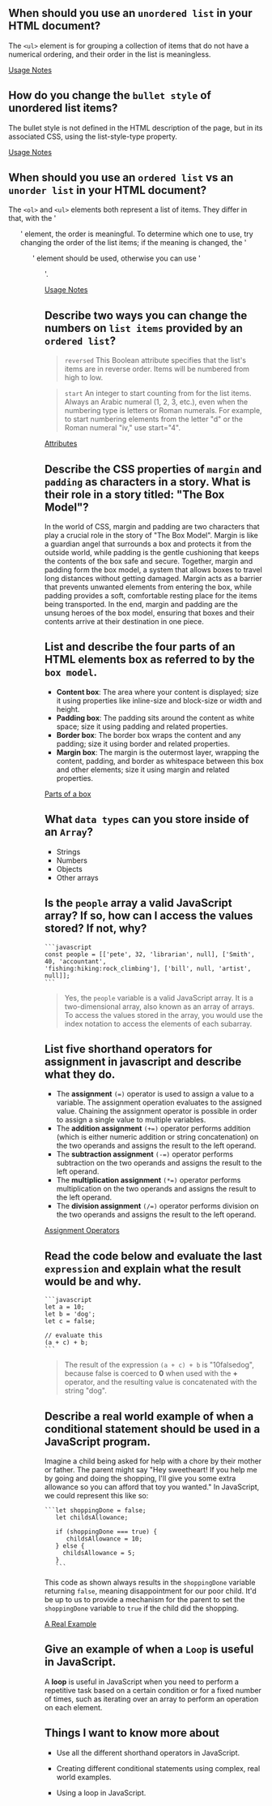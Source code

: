 ## When should you use an `unordered list` in your HTML document?
The `<ul>` element is for grouping a collection of items that do not have a numerical ordering, and their order in the list is meaningless.

[Usage Notes](https://developer.mozilla.org/en-US/docs/Web/HTML/Element/ul)


## How do you change the `bullet style` of unordered list items?
The bullet style is not defined in the HTML description of the page, but in its associated CSS, using the list-style-type property.

[Usage Notes](https://developer.mozilla.org/en-US/docs/Web/HTML/Element/ul)

## When should you use an `ordered list` vs an `unorder list` in your HTML document?
The `<ol>` and `<ul>` elements both represent a list of items. They differ in that, with the '<ol>' element, the order is meaningful. To determine which one to use, try changing the order of the list items; if the meaning is changed, the '<ol>' element should be used, otherwise you can use '<ul>'.

[Usage Notes](https://developer.mozilla.org/en-US/docs/Web/HTML/Element/ul)

## Describe two ways you can change the numbers on `list items` provided by an `ordered list`?

> `reversed`
This Boolean attribute specifies that the list's items are in reverse order. Items will be numbered from high to low.

> `start`
An integer to start counting from for the list items. Always an Arabic numeral (1, 2, 3, etc.), even when the numbering type is letters or Roman numerals. For example, to start numbering elements from the letter "d" or the Roman numeral "iv," use start="4".

[Attributes](https://developer.mozilla.org/en-US/docs/Web/HTML/Element/ol)

## Describe the CSS properties of `margin` and `padding` as characters in a story. What is their role in a story titled: "The Box Model"?

In the world of CSS, margin and padding are two characters that play a crucial role in the story of "The Box Model". Margin is like a guardian angel that surrounds a box and protects it from the outside world, while padding is the gentle cushioning that keeps the contents of the box safe and secure. Together, margin and padding form the box model, a system that allows boxes to travel long distances without getting damaged. Margin acts as a barrier that prevents unwanted elements from entering the box, while padding provides a soft, comfortable resting place for the items being transported. In the end, margin and padding are the unsung heroes of the box model, ensuring that boxes and their contents arrive at their destination in one piece.

## List and describe the **four** parts of an HTML elements box as referred to by the `box model`.

- **Content box**: The area where your content is displayed; size it using properties like inline-size and block-size or width and height.
- **Padding box**: The padding sits around the content as white space; size it using padding and related properties.
- **Border box**: The border box wraps the content and any padding; size it using border and related properties.
- **Margin box**: The margin is the outermost layer, wrapping the content, padding, and border as whitespace between this box and other elements; size it using margin and related properties.

[Parts of a box](https://developer.mozilla.org/en-US/docs/Learn/CSS/Building_blocks/The_box_model)

## What `data types` can you store inside of an `Array`?

- Strings
- Numbers
- Objects
- Other arrays

## Is the `people` array a valid JavaScript array?  If so, how can I access the values stored? If not, why?

    ```javascript
    const people = [['pete', 32, 'librarian', null], ['Smith', 40, 'accountant', 
    'fishing:hiking:rock_climbing'], ['bill', null, 'artist', null]];
    ```
> Yes, the `people` variable is a valid JavaScript array. It is a two-dimensional array, also known as an array of arrays. To access the values stored in the array, you would use the index notation to access the elements of each subarray.

## List **five** shorthand operators for assignment in javascript and describe what they do.

- The **assignment** `(=)` operator is used to assign a value to a variable. The assignment operation evaluates to the assigned value. Chaining the assignment operator is possible in order to assign a single value to multiple variables.
- The **addition assignment** `(+=)` operator performs addition (which is either numeric addition or string concatenation) on the two operands and assigns the result to the left operand.
- The **subtraction assignment** `(-=)` operator performs subtraction on the two operands and assigns the result to the left operand.
- The **multiplication assignment** `(*=)` operator performs multiplication on the two operands and assigns the result to the left operand.
- The **division assignment** `(/=)` operator performs division on the two operands and assigns the result to the left operand.

[Assignment Operators](https://developer.mozilla.org/en-US/docs/Web/JavaScript/Guide/Expressions_and_Operators)


## Read the code below and evaluate the last `expression` and explain what the result would be and why.

    ```javascript
    let a = 10;
    let b = 'dog';
    let c = false;

    // evaluate this
    (a + c) + b;
    ```
> The result of the expression `(a + c) + b` is "10falsedog", because false is coerced to **0** when used with the **+** operator, and the resulting value is concatenated with the string "dog".

## Describe a real world example of when a conditional statement should be used in a JavaScript program.

Imagine a child being asked for help with a chore by their mother or father. The parent might say "Hey sweetheart! If you help me by going and doing the shopping, I'll give you some extra allowance so you can afford that toy you wanted." In JavaScript, we could represent this like so:

	```let shoppingDone = false;
	   let childsAllowance;

   	   if (shoppingDone === true) {
          childsAllowance = 10;
	   } else {
  	     childsAllowance = 5;
	   }
	   ```

This code as shown always results in the `shoppingDone` variable returning `false`, meaning disappointment for our poor child. It'd be up to us to provide a mechanism for the parent to set the `shoppingDone` variable to `true` if the child did the shopping.

[A Real Example](https://developer.mozilla.org/en-US/docs/Learn/JavaScript/Building_blocks/conditionals)

## Give an example of when a `Loop` is useful in JavaScript.

A **loop** is useful in JavaScript when you need to perform a repetitive task based on a certain condition or for a fixed number of times, such as iterating over an array to perform an operation on each element.


## Things I want to know more about

- Use all the different shorthand operators in JavaScript.

- Creating different conditional statements using complex, real world examples.

- Using a loop in JavaScript.